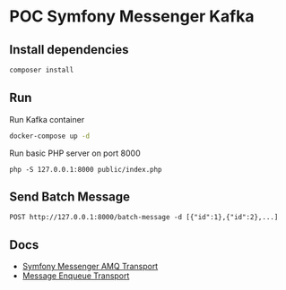 # POC Symfony Messenger Kafka

## Install dependencies

```bash
composer install
```

## Run

Run Kafka container

```bash
docker-compose up -d
```

Run basic PHP server on port 8000

```
php -S 127.0.0.1:8000 public/index.php
```

## Send Batch Message

```
POST http://127.0.0.1:8000/batch-message -d [{"id":1},{"id":2},...]
```

## Docs

- [Symfony Messenger AMQ Transport](https://symfony.com/doc/current/messenger.html#amqp-transport)
- [Message Enqueue Transport](https://github.com/sroze/messenger-enqueue-transport)
